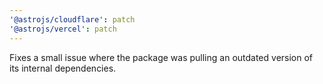 ```yaml
---
'@astrojs/cloudflare': patch
'@astrojs/vercel': patch
---
```


Fixes a small issue where the package was pulling an outdated version of its internal dependencies.
